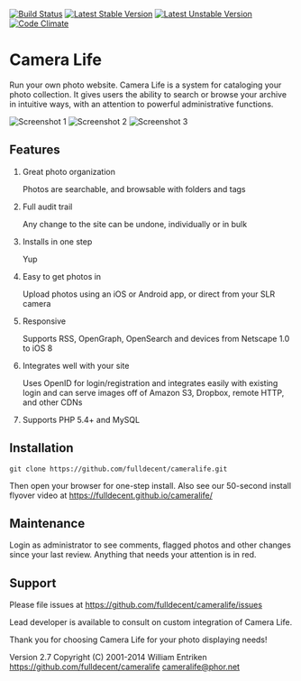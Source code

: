 [![Build Status](https://travis-ci.org/fulldecent/cameralife.png?branch=master)](https://travis-ci.org/fulldecent/cameralife) 
[![Latest Stable Version](https://poser.pugx.org/fulldecent/cameralife/v/stable.svg)](https://packagist.org/packages/fulldecent/cameralife)
[![Latest Unstable Version](https://poser.pugx.org/fulldecent/cameralife/v/unstable.svg)](https://packagist.org/packages/fulldecent/cameralife)
[![Code Climate](https://codeclimate.com/github/fulldecent/cameralife/badges/gpa.svg)](https://codeclimate.com/github/fulldecent/cameralife)

Camera Life
===========

Run your own photo website. Camera Life is a system for cataloging your photo
collection. It gives users the ability to search or browse your archive in 
intuitive ways, with an attention to powerful administrative functions.

![Screenshot 1](http://fulldecent.github.com/cameralife/splashAssets/screenshot1.png?20140707)
![Screenshot 2](http://fulldecent.github.com/cameralife/splashAssets/screenshot2.png?20140707)
![Screenshot 3](http://fulldecent.github.com/cameralife/splashAssets/screenshot3.png?20140707)

Features
--------
1. Great photo organization

   Photos are searchable, and browsable with folders and tags

2. Full audit trail

   Any change to the site can be undone, individually or in bulk

3. Installs in one step

   Yup

4. Easy to get photos in

   Upload photos using an iOS or Android app, or direct from your SLR camera

5. Responsive

   Supports RSS, OpenGraph, OpenSearch and devices from Netscape 1.0 to iOS 8

6. Integrates well with your site

   Uses OpenID for login/registration and integrates easily with existing login
   and can serve images off of Amazon S3, Dropbox, remote HTTP, and other CDNs

7. Supports PHP 5.4+ and MySQL


Installation
------------

    git clone https://github.com/fulldecent/cameralife.git
    
Then open your browser for one-step install. Also see our 50-second install
flyover video at https://fulldecent.github.io/cameralife/


Maintenance
-----------

Login as administrator to see comments, flagged photos and other changes since
your last review. Anything that needs your attention is in red.


Support
-------

Please file issues at https://github.com/fulldecent/cameralife/issues

Lead developer is available to consult on custom integration of Camera Life.

Thank you for choosing Camera Life for your photo displaying needs!

Version 2.7
Copyright (C) 2001-2014 William Entriken
https://github.com/fulldecent/cameralife
cameralife@phor.net
